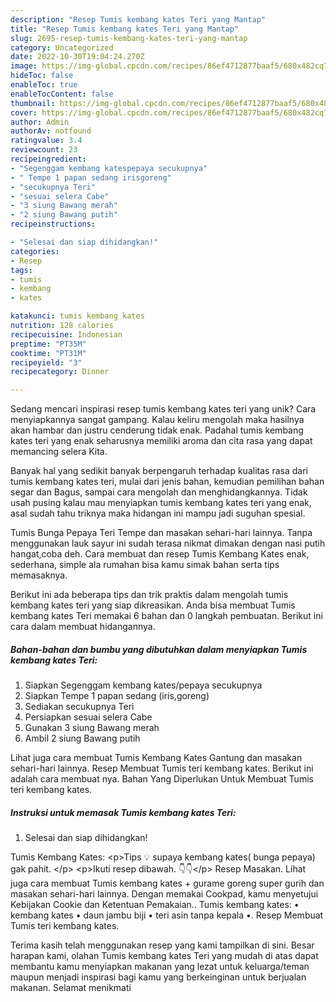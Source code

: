 ```yaml
---
description: "Resep Tumis kembang kates Teri yang Mantap"
title: "Resep Tumis kembang kates Teri yang Mantap"
slug: 2695-resep-tumis-kembang-kates-teri-yang-mantap
category: Uncategorized
date: 2022-10-30T19:04:24.270Z
image: https://img-global.cpcdn.com/recipes/86ef4712877baaf5/680x482cq70/tumis-kembang-kates-teri-foto-resep-utama.jpg
hideToc: false
enableToc: true
enableTocContent: false
thumbnail: https://img-global.cpcdn.com/recipes/86ef4712877baaf5/680x482cq70/tumis-kembang-kates-teri-foto-resep-utama.jpg
cover: https://img-global.cpcdn.com/recipes/86ef4712877baaf5/680x482cq70/tumis-kembang-kates-teri-foto-resep-utama.jpg
author: Admin
authorAv: notfound
ratingvalue: 3.4
reviewcount: 23
recipeingredient:
- "Segenggam kembang katespepaya secukupnya"
- " Tempe 1 papan sedang irisgoreng"
- "secukupnya Teri"
- "sesuai selera Cabe"
- "3 siung Bawang merah"
- "2 siung Bawang putih"
recipeinstructions:

- "Selesai dan siap dihidangkan!"
categories:
- Resep
tags:
- tumis
- kembang
- kates

katakunci: tumis kembang kates 
nutrition: 128 calories
recipecuisine: Indonesian
preptime: "PT35M"
cooktime: "PT31M"
recipeyield: "3"
recipecategory: Dinner

---
```





Sedang mencari inspirasi resep tumis kembang kates teri yang unik? Cara menyiapkannya sangat gampang. Kalau keliru mengolah maka hasilnya akan hambar dan justru cenderung tidak enak. Padahal tumis kembang kates teri yang enak seharusnya memiliki aroma dan cita rasa yang dapat memancing selera Kita.





Banyak hal yang sedikit banyak berpengaruh terhadap kualitas rasa dari tumis kembang kates teri, mulai dari jenis bahan, kemudian pemilihan bahan segar dan Bagus, sampai cara mengolah dan menghidangkannya. Tidak usah pusing kalau mau menyiapkan tumis kembang kates teri yang enak,      asal sudah tahu triknya maka hidangan ini mampu jadi suguhan spesial.














Tumis Bunga Pepaya Teri Tempe dan masakan sehari-hari lainnya. Tanpa menggunakan lauk sayur ini sudah terasa nikmat dimakan dengan nasi putih hangat,coba deh. Cara membuat dan resep Tumis Kembang Kates enak, sederhana, simple ala rumahan bisa kamu simak bahan serta tips memasaknya.






Berikut ini ada beberapa tips dan trik praktis dalam mengolah tumis kembang kates teri yang siap dikreasikan. Anda bisa membuat Tumis kembang kates Teri memakai 6 bahan dan 0 langkah pembuatan. Berikut ini cara dalam membuat hidangannya.

<!--inarticleads1-->

##### Bahan-bahan dan bumbu yang dibutuhkan dalam menyiapkan Tumis kembang kates Teri:

1. Siapkan Segenggam kembang kates/pepaya secukupnya
1. Siapkan  Tempe 1 papan sedang (iris,goreng)
1. Sediakan secukupnya Teri
1. Persiapkan sesuai selera Cabe
1. Gunakan 3 siung Bawang merah
1. Ambil 2 siung Bawang putih


Lihat juga cara membuat Tumis Kembang Kates Gantung dan masakan sehari-hari lainnya. Resep Membuat Tumis teri kembang kates. Berikut ini adalah cara membuat nya. Bahan Yang Diperlukan Untuk Membuat Tumis teri kembang kates. 

<!--inarticleads2-->

##### Instruksi untuk memasak Tumis kembang kates Teri:


1. Selesai dan siap dihidangkan!

Tumis Kembang Kates: &lt;p&gt;Tips 💡 supaya kembang kates( bunga pepaya) gak pahit. &lt;/p&gt; &lt;p&gt;Ikuti resep dibawah. 👇👇&lt;/p&gt; Resep Masakan. Lihat juga cara membuat Tumis kembang kates + gurame goreng super gurih dan masakan sehari-hari lainnya. Dengan memakai Cookpad, kamu menyetujui Kebijakan Cookie dan Ketentuan Pemakaian.. Tumis kembang kates: • kembang kates • daun jambu biji • teri asin tanpa kepala •. Resep Membuat Tumis teri kembang kates. 

Terima kasih telah menggunakan resep yang kami tampilkan di sini. Besar harapan kami, olahan Tumis kembang kates Teri yang mudah di atas dapat membantu kamu menyiapkan makanan yang lezat untuk keluarga/teman maupun menjadi inspirasi bagi kamu yang berkeinginan untuk berjualan makanan. Selamat menikmati
